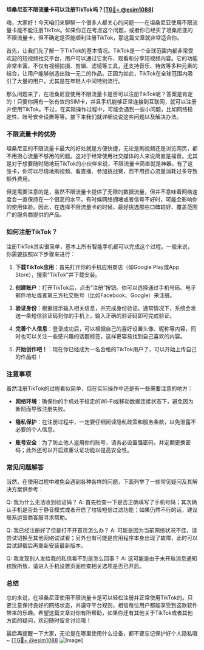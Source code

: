 **坦桑尼亚不限流量卡可以注册TikTok吗？[[TG💪+ @esim1088](https://t.me/s/esim1088)]**

嗨，大家好！今天咱们来聊聊一个很多人都关心的问题——在坦桑尼亚使用不限流量卡能不能注册TikTok。如果你正在考虑这个问题，或者你已经买了坦桑尼亚的不限流量卡，但不确定是否能顺利注册TikTok，那这篇文章就非常适合你。

首先，让我们先了解一下TikTok的基本情况。TikTok是一个全球范围内都非常受欢迎的短视频社交平台，用户可以通过它发布、观看和分享短视频内容。它的功能非常丰富，不仅有视频拍摄、剪辑、滤镜等工具，还支持音乐、特效等多种元素的结合，让用户能够创造出独一无二的作品。正因为如此，TikTok在全球范围内吸引了大量的用户，尤其是在年轻人中间特别流行。

那么问题来了，在坦桑尼亚使用不限流量卡是否可以注册TikTok呢？答案是肯定的！只要你拥有一张有效的SIM卡，并且手机能够正常连接到互联网，就可以注册并使用TikTok。不过，在实际操作过程中，可能会遇到一些小问题，比如网络稳定性、账号安全设置等等。接下来我们就详细说说这些问题以及解决办法。

### 不限流量卡的优势

坦桑尼亚的不限流量卡最大的好处就是方便快捷，无论是刷视频还是浏览网页，都不用担心流量不够用的问题。这对于经常使用社交媒体的人来说简直是福音。尤其是对于想要随时随地玩TikTok的小伙伴来说，不限流量卡简直就是神器。有了这张卡，你可以尽情地刷视频、看直播、参加挑战赛，而不用担心流量消耗过多导致额外费用。

但是需要注意的是，虽然不限流量卡提供了无限的数据流量，但并不意味着网络速度会一直保持在一个很高的水平。有时候网络拥堵或者信号不好时，可能会影响你的使用体验。因此，在选择不限流量卡的时候，最好挑选那些口碑较好、覆盖范围广的服务商提供的产品。

### 如何注册TikTok？

注册TikTok其实很简单，基本上所有智能手机都可以完成这个过程。一般来说，你需要按照以下步骤来进行：

1. **下载TikTok应用**：首先打开你的手机应用商店（如Google Play或App Store），搜索“TikTok”并下载安装。
   
2. **创建账户**：打开TikTok后，点击“注册”按钮。你可以选择通过手机号码、电子邮件地址或者第三方社交账号（比如Facebook、Google）来注册。

3. **验证身份**：根据提示输入相关信息，并完成身份验证。通常情况下，系统会发送一条短信验证码到你的手机上，输入正确的验证码即可完成验证。

4. **完善个人信息**：登录成功后，可以根据自己的喜好设置头像、昵称等内容，同时也可以关注一些感兴趣的话题标签，这样更容易找到自己喜欢的内容。

5. **开始创作吧！**：现在你已经成为一名合格的TikTok用户了，可以开始上传自己的作品啦！

### 注意事项

虽然注册TikTok的过程看似简单，但在实际操作中还是有一些需要注意的地方：

- **网络环境**：确保你的手机处于稳定的Wi-Fi或移动数据连接状态下，避免因为断网而导致注册失败。
  
- **隐私保护**：在注册过程中，一定要仔细阅读隐私政策和服务条款，以免泄露不必要的个人信息。
  
- **账号安全**：为了防止他人盗用你的账号，请务必设置强密码，并定期更换密码；此外还可以开启双重认证功能以提高安全性。

### 常见问题解答

当然，在使用过程中难免会遇到各种各样的问题，下面列举了一些常见疑问及其解决方案供参考：

Q: 我为什么无法收到验证码？
A: 首先检查一下是否正确填写了手机号码；其次确认手机是否处于静音模式或者开启了垃圾短信过滤功能；如果仍然不行的话，建议联系运营商客服寻求帮助。

Q: 我已经注册好了但是打不开首页怎么办？
A: 可能是因为当前网络状况不佳，请尝试切换至其他网络试试看；另外也有可能是应用程序本身出现了故障，此时可以尝试卸载后再重新安装最新版本。

Q: 我发现别人发给我的私信看不到是怎么回事？
A: 这可能是由于未开启消息通知权限所致，请进入手机设置页面检查相关选项是否已开启。

### 总结

总的来说，在坦桑尼亚使用不限流量卡是可以轻松注册并正常使用TikTok的。只要注意保持良好的网络状态，并遵守平台规则，相信每位用户都能享受到这款软件带来的乐趣。希望这篇文章对你有所帮助，如果你还有其他关于TikTok或者其他方面的疑问，欢迎随时留言讨论哦！

最后再提醒一下大家，无论是在哪里使用什么设备，都不要忘记保护好个人隐私哦~ [[TG💪+ @esim1088](https://t.me/s/esim1088) ![Image](https://i.postimg.cc/4NQfJmqS/Snipaste-2025-05-13-00-14-12.png)]